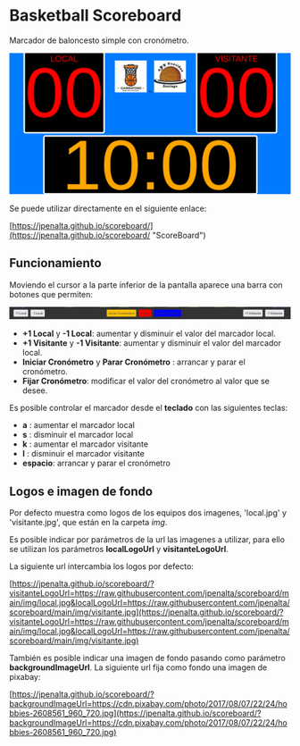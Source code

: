# Basketball Scoreboard

Marcador de baloncesto simple con cronómetro. 

![ScoreBoard](img/scoreborad.png)

Se puede utilizar directamente en el siguiente enlace:

[https://jpenalta.github.io/scoreboard/](https://jpenalta.github.io/scoreboard/ "ScoreBoard")


## Funcionamiento
Moviendo el cursor a la parte inferior de la pantalla aparece una barra con botones que permiten:

![menú](img/barraMenu.png)

* **+1 Local**  y **-1 Local**: aumentar y disminuir el valor del marcador local.
* **+1 Visitante**  y **-1 Visitante**: aumentar y disminuir el valor del marcador local.
* **Iniciar Cronómetro** y **Parar Cronómetro** : arrancar y parar el cronómetro.
* **Fijar Cronómetro**: modificar el valor del cronómetro al valor que se desee.

Es posible controlar el marcador desde el **teclado** con las siguientes teclas:

* **a** : aumentar el marcador local
* **s** : disminuir el marcador local
* **k** : aumentar el marcador visitante
* **l** : disminuir el marcador visitante
* **espacio**: arrancar y parar el cronómetro

## Logos e imagen de fondo
Por defecto muestra como logos de los equipos dos imagenes, 'local.jpg' y 'visitante.jpg', que están en la carpeta *img*. 

Es posible indicar por parámetros de la url las imagenes a utilizar, para ello se utilizan los parámetros **localLogoUrl** y **visitanteLogoUrl**.

La siguiente url intercambia los logos por defecto:

[https://jpenalta.github.io/scoreboard/?visitanteLogoUrl=https://raw.githubusercontent.com/jpenalta/scoreboard/main/img/local.jpg&localLogoUrl=https://raw.githubusercontent.com/jpenalta/scoreboard/main/img/visitante.jpg](https://jpenalta.github.io/scoreboard/?visitanteLogoUrl=https://raw.githubusercontent.com/jpenalta/scoreboard/main/img/local.jpg&localLogoUrl=https://raw.githubusercontent.com/jpenalta/scoreboard/main/img/visitante.jpg)

También es posible indicar una imagen de fondo pasando como parámetro **backgroundImageUrl**. La siguiente url fija como fondo una imagen de pixabay:

[https://jpenalta.github.io/scoreboard/?backgroundImageUrl=https://cdn.pixabay.com/photo/2017/08/07/22/24/hobbies-2608561_960_720.jpg](https://jpenalta.github.io/scoreboard/?backgroundImageUrl=https://cdn.pixabay.com/photo/2017/08/07/22/24/hobbies-2608561_960_720.jpg)
